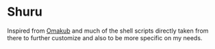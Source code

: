 # Shuru

Inspired from [Omakub](https://github.com/basecamp/omakub/) and much of the shell scripts directly taken from there to further customize and also to be more specific on my needs.